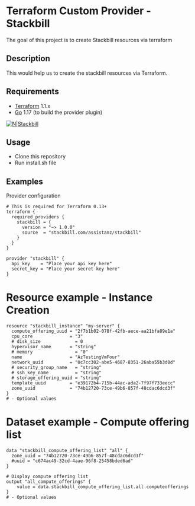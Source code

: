 # Terraform Custom Provider - Stackbill

The goal of this project is to create Stackbill resources via terraform

## Description

This would help us to create the stackbill resources via Terraform.

## Requirements
- [Terraform](https://www.terraform.io/downloads.html) 1.1.x
- [Go](https://golang.org/doc/install) 1.17 (to build the provider plugin)

[![N|Stackbill](https://www.stackbill.com/wp-content/uploads/2017/11/stackbill-logo-white.png)](https://www.stackbill.com/)

## Usage
- Clone this repository
- Run install.sh file

## Examples
Provider configuration

```
# This is required for Terraform 0.13+
terraform {
  required_providers {
    stackbill = {
      version = "~> 1.0.0"
      source  = "stackbill.com/assistanz/stackbill"
    }
  }
}

provider "stackbill" {
  api_key    = "Place your api key here"
  secret_key = "Place your secret key here"
}
```

# Resource example - Instance Creation
```
resource "stackbill_instance" "my-server" {
  compute_offering_uuid = "2f7b1b02-078f-42fb-aece-aa21bfa89e1a"
  cpu_core              = "3"
  # disk_size             = 0
  hypervisor_name       = "string"
  # memory                = "0"
  name                  = "AzTestingVmFour"
  network_uuid          = "0c7cc302-abe5-4687-8351-26aba55b3d0d"
  # security_group_name   = "string"
  # ssh_key_name          = "string"
  # storage_offering_uuid = "string"
  template_uuid         = "e39172b4-715b-44ac-ada2-7f97f733eecc"
  zone_uuid             = "74b12720-73ce-49b6-857f-48cdac6dcd3f"
}
# - Optional values
```

# Dataset example - Compute offering list
```
data "stackbill_compute_offering_list" "all" {
  zone_uuid = "74b12720-73ce-49b6-857f-48cdac6dcd3f"
  #uuid = "c674ac49-32cd-4aae-96f8-25458bded6ad"
}

# Display compute offering list
output "all_compute_offerings" {
    value = data.stackbill_compute_offering_list.all.computeofferings
}
# - Optional values
```